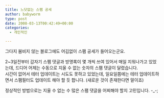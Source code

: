 ```yaml
---
title: 느닷없는 스팸 공세
author: babyworm
type: post
date: 2008-03-13T00:42:49+00:00
categories:
  - 개인적인

---
```

그다지 붐비지 않는 블로그에도 어김없이 스팸 공세가 들어오는군요.

2~3일전부터 갑자기 스팸 댓글과 방명록이 몇 개씩 쓰여 있어서 매일 지워나가고 있었는데, 드디어 어제는 수동으로 지울 수 없는 숫자의 스팸 댓글이 달렸습니다.
<br>
시간이 없어서 테터 업데이트는 시도도 못하고 있었는데, 일요일쯤에는 테터 업데이트하면서 스팸필터도 업데이트 해야 할 듯 합니다. (새로운 것이 존재한다면 말이죠)
<br>

정상적인 방법으로는 지울 수 없는 수 많은 스팸 댓글을 어찌해야 할지 고민입니다. -_-;
